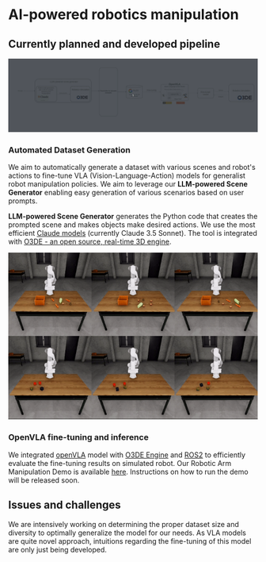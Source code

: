 # AI-powered robotics manipulation

## Currently planned and developed pipeline

![pipeline](imgs/openvla_diagram.gif)

### **Automated Dataset Generation**

We aim to automatically generate a dataset with various scenes and robot's actions to fine-tune VLA (Vision-Language-Action) models for generalist robot manipulation policies. We aim to leverage our **LLM-powered Scene Generator** enabling easy generation of various scenarios based on user prompts.

**LLM-powered Scene Generator** generates the Python code that creates the prompted scene and makes objects make desired actions. We use the most efficient [Claude models](https://www.anthropic.com/claude) (currently Claude 3.5 Sonnet). The tool is integrated with [O3DE - an open source, real-time 3D engine](https://o3de.org/industries/robotics-and-simulations/).

![manipulation_examples](imgs/manipulation_demo.gif)

### OpenVLA fine-tuning and inference

We integrated [openVLA](https://openvla.github.io/) model with [O3DE Engine](https://o3de.org/industries/robotics-and-simulations/) and [ROS2](https://github.com/ros2) to efficiently evaluate the fine-tuning results on simulated robot. Our Robotic Arm Manipulation Demo is available [here](https://github.com/RobotecAI/rai-manipulation-demo). Instructions on how to run the demo will be released soon.

## Issues and challenges

We are intensively working on determining the proper dataset size and diversity to optimally generalize the model for our needs. As VLA models are quite novel approach, intuitions regarding the fine-tuning of this model are only just being developed.
